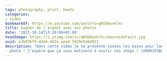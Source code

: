 ```yaml
---
tags: photography, print, howto
categories:
- video
bookmarkOf: https://m.youtube.com/watch?v=qKGGHunk7xc
title: Gagner de l'argent avec ses photos
date: '2021-10-14T13:20:00+02:00'
headImage: https://i.ytimg.com/vi/qKGGHunk7xc/maxresdefault.jpg
uuid: e3b03bf9-ddd4-492e-aead-fd29e5464021
description: "Dans cette vidéo je te présente toutes les bases pour lancer sa boutique
  photo ! J’espère que ça vous motivera à ouvrir vos shops ! \U0001F5BC MA BOUTIQUE__________..."
---
```

